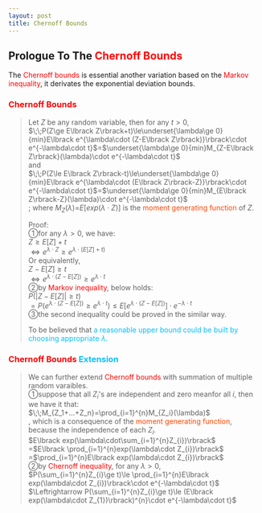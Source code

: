 ```yaml
---
layout: post
title: Chernoff Bounds
---
```


## Prologue To The <font color="Red">Chernoff Bounds</font>
<p class="message">
The <font color="Red">Chernoff bounds</font> is essential another variation based on the <font color="Red">Markov inequality</font>, it derivates the exponential deviation bounds.  
</p>

### <font color="Red">Chernoff Bounds</font>
>Let $Z$ be any random variable, then for any $t>0$,  
>$\;\;P(Z\ge E\lbrack Z\rbrack+t)\le\underset{\lambda\ge 0}{min}E\lbrack e^{\lambda\cdot (Z-E\lbrack Z\rbrack)}\rbrack\cdot e^{-\lambda\cdot t}$=$\underset{\lambda\ge 0}{min}M_{Z-E\lbrack Z\rbrack}(\lambda)\cdot e^{-\lambda\cdot t}$  
>and  
>$\;\;P(Z\le E\lbrack Z\rbrack-t)\le\underset{\lambda\ge 0}{min}E\lbrack e^{\lambda\cdot (E\lbrack Z\rbrack-Z)}\rbrack\cdot e^{-\lambda\cdot t}$=$\underset{\lambda\ge 0}{min}M_{E\lbrack Z\rbrack-Z}(\lambda)\cdot e^{-\lambda\cdot t}$  
>; where $M_{Z}(\lambda)$=$E\lbrack exp(\lambda\cdot Z)\rbrack$ is the <font color="OrangeRed">moment generating function</font> of $Z$.  
>
>Proof:  
>&#10112;for any $\lambda>0$, we have:  
>$Z\ge E\lbrack Z\rbrack+t$  
>$\Leftrightarrow e^{\lambda\cdot Z}\ge e^{\lambda\cdot (E\lbrack Z\rbrack+t)}$  
>Or equivalently,  
>$Z-E\lbrack Z\rbrack\ge t$  
>$\Leftrightarrow e^{\lambda\cdot (Z-E\lbrack Z\rbrack)}\ge e^{\lambda\cdot t}$  
>&#10113;by <font color="Red">Markov inequality</font>, below holds:  
>$P(\left|Z-E\lbrack Z\rbrack\right|\ge t)$  
>$=P(e^{\lambda\cdot (Z-E\lbrack Z\rbrack)}\ge e^{\lambda\cdot t})\le E\lbrack e^{\lambda\cdot (Z-E\lbrack Z\rbrack)}\rbrack\cdot e^{-\lambda\cdot t}$  
>&#10114;the second inequality could be proved in the similar way.  
>
>To be believed that <font color="DeepSkyBlue">a reasonable upper bound could be built by choosing appropriate $\lambda$.</font>  

### <font color="Red">Chernoff Bounds</font> <font color="DeepSkyBlue">Extension</font>
>We can further extend <font color="Red">Chernoff bounds</font> with summation of multiple random varaibles.  
>&#10112;suppose that all $Z_i$'s are independent and zero meanfor all $i$, then we have it that:  
>$\;\;M_{Z_1+...+Z_n}=\prod_{i=1}^{n}M_{Z_i}(\lambda)$  
>, which is a consequence of the <font color="OrangeRed">moment generating function</font>, because the independence of each $Z_{i}$.  
>$E\lbrack exp(\lambda\cdot\sum_{i=1}^{n}Z_{i})\rbrack$  
>=$E\lbrack \prod_{i=1}^{n}exp(\lambda\cdot Z_{i})\rbrack$  
>=$\prod_{i=1}^{n}E\lbrack exp(\lambda\cdot Z_{i})\rbrack$  
>&#10113;by <font color="Red">Chernoff inequality</font>, for any $\lambda>0$,  
>$P(\sum_{i=1}^{n}Z_{i}\ge t)\le \prod_{i=1}^{n}E\lbrack exp(\lambda\cdot Z_{i})\rbrack\cdot e^{-\lambda\cdot t}$  
>$\Leftrightarrow P(\sum_{i=1}^{n}Z_{i}\ge t)\le (E\lbrack exp(\lambda\cdot Z_{1})\rbrack)^{n}\cdot e^{-\lambda\cdot t}$  

<!-- Γ -->
<!-- \frac{\Gamma(k + n)}{\Gamma(n)} \frac{1}{r^k}  -->
<!-- \mbox{\large$\vert$}\nolimits_0^\infty -->
<!-- \vert_0^\infty -->
<!-- &prime; ′ -->
<!-- &Prime; ″ -->
<!-- \overline{X_n} -->
<!-- \frac{{\overline {X_n}}-\mu}{S/\sqrt n} -->
<!-- \lim_{t\rightarrow\infty} -->
<!-- \begin{array}{l}f'(x)\\f''(x)\\f'''(x)\\f''''(x)\end{array} -->
<!-- \\{Z\vert Z\ge t\\} -->
<!-- E\lbrack Z\rbrack -->
<!-- Var\lbrack Z\rbrack -->
<!-- \left|X\right| absolute value of X-->
<!-- \Leftrightarrow -->

<!-- Notes -->
<!-- <font color="OrangeRed">items, verb, to make it the focus</font> -->
<!-- <font color="Red">KKT</font> -->
<!-- <font color="Red">SMO heuristics</font> -->
<!-- <font color="Red">F</font> distribution -->
<!-- <font color="Red">t</font> distribution -->
<!-- <font color="DeepSkyBlue">suggested item, soft item</font> -->
<!-- <font color="RoyalBlue">old alpha</font> -->
<!-- <font color="Green">new alpha</font> -->

<!-- <font color="DeepPink">positive conclusion, finding</font> -->
<!-- <font color="RosyBrown">negative conclusion, finding</font> -->

<!-- <font color="#00ADAD">policy</font> -->
<!-- <font color="#6100A8">full observable</font> -->
<!-- <font color="#FFAC12">partial observable</font> -->
<!-- <font color="#EB00EB">stochastic</font> -->
<!-- <font color="#8400E6">state transition</font> -->
<!-- <font color="#D600D6">discount factor gamma $\gamma$</font> -->
<!-- <font color="#D600D6">$V(S)$</font> -->
<!-- <font color="#9300FF">immediate reward R(S)</font> -->